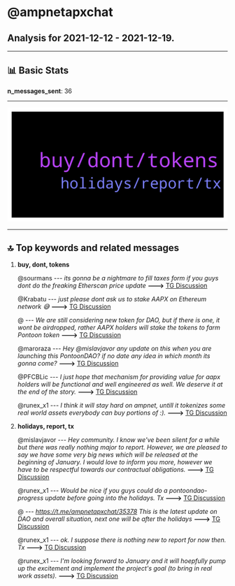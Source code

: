 # **@ampnetapxchat**
 ## Analysis for **2021-12-12** - **2021-12-19**.

---

## 📊 **Basic Stats**

**n_messages_sent**: 36

---
![wordcloud](ampnetapxchat_7Days_wordcloud.png)

---


## 🔝 **Top keywords and related messages**

1. **buy, dont, tokens**

    @sourmans --- *its gonna be a nightmare to fill taxes form if you guys dont do the freaking Etherscan price update* **--->** [TG Discussion](https://t.me/ampnetapxchat/35611)

    @Krabatu --- *just please dont ask us to stake AAPX on Ethereum network 😅* **--->** [TG Discussion](https://t.me/ampnetapxchat/35630)

    @<UNK> --- *We are still considering new token for DAO, but if there is one, it wont be airdropped, rather AAPX holders will stake the tokens to farm Pontoon token* **--->** [TG Discussion](https://t.me/ampnetapxchat/35624)

    @maroraza --- *Hey @mislavjavor any update on this when you are launching this PontoonDAO? if no date any idea in which month its gonna come?* **--->** [TG Discussion](https://t.me/ampnetapxchat/35667)

    @PFCBLic --- *I just hope that mechanism for providing value for aapx holders will be functional and well engineered as well. We deserve it at the end of the story.* **--->** [TG Discussion](https://t.me/ampnetapxchat/35676)

    @runex_x1 --- *I think it will stay hard on ampnet, untill it tokenizes some real world assets everybody can buy portions of :).* **--->** [TG Discussion](https://t.me/ampnetapxchat/35665)

2. **holidays, report, tx**

    @mislavjavor --- *Hey community. I know we've been silent for a while but there was really nothing major to report.   However, we are pleased to say we have some very big news which will be released at the beginning of January.   I would love to inform you more, however we have to be respectful towards our contractual obligations.* **--->** [TG Discussion](https://t.me/ampnetapxchat/35728)

    @runex_x1 --- *Would be nice if you guys could do a pontoondao-progress update before going into the holidays. Tx* **--->** [TG Discussion](https://t.me/ampnetapxchat/35725)

    @<UNK> --- *https://t.me/ampnetapxchat/35378 This is the latest update on DAO and overall situation, next one will be after the holidays* **--->** [TG Discussion](https://t.me/ampnetapxchat/35726)

    @runex_x1 --- *ok. I suppose there is nothing new to report for now then. Tx* **--->** [TG Discussion](https://t.me/ampnetapxchat/35727)

    @runex_x1 --- *I'm looking forward to January and it will hoepfully pump up the excitement and implement the project's goal (to bring in real work assets).* **--->** [TG Discussion](https://t.me/ampnetapxchat/35651)

